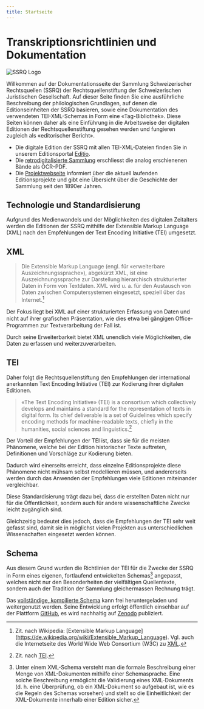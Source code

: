 ```yaml
---
title: Startseite
---
```


# Transkriptionsrichtlinien und Dokumentation

![SSRQ Logo](ssrq-logo.svg)

Willkommen auf der Dokumentationsseite der Sammlung Schweizerischer Rechtsquellen (SSRQ)
der Rechtsquellenstiftung der Schweizerischen Juristischen Gesellschaft.
Auf dieser Seite finden Sie eine ausführliche Beschreibung der philologischen Grundlagen,
auf denen die Editionseinheiten der SSRQ basieren, sowie eine Dokumentation des verwendeten 
TEI-XML-Schemas in Form eine «Tag-Bibliothek». Diese Seiten können daher als eine Einführung 
in die Arbeitsweise der digitalen Editionen der Rechtsquellenstiftung gesehen werden und 
fungieren zugleich als «editorischer Bericht».

- Die digitale Edition der SSRQ mit allen TEI-XML-Dateien finden Sie in unserem Editionsportal 
[Editio](https://editio.ssrq-online.ch/).
- Die [retrodigitalisierte Sammlung](https://www.ssrq-sds-fds.ch/online/cantons.html) erschliesst
die analog erschienenen Bände als OCR-PDF.
- Die [Projektwebseite](https://www.ssrq-sds-fds.ch/home/) informiert über die
aktuell laufenden Editionsprojekte und gibt eine Übersicht über die Geschichte der
Sammlung seit den 1890er Jahren.

## Technologie und Standardisierung

Aufgrund des Medienwandels und der Möglichkeiten des digitalen Zeitalters werden die Editionen der 
SSRQ mithilfe der Extensible Markup Language (XML) nach den Empfehlungen der Text Encoding
Initiative (TEI) umgesetzt.

## XML

> Die Extensible Markup Language (engl. für «erweiterbare
> Auszeichnungssprache»), abgekürzt XML, ist eine Auszeichnungssprache zur
> Darstellung hierarchisch strukturierter Daten in Form von Textdaten. XML
> wird u. a. für den Austausch von Daten zwischen Computersystemen eingesetzt,
> speziell über das Internet.[^2]

Der Fokus liegt bei XML auf einer strukturierten Erfassung von Daten und nicht
auf ihrer graﬁschen Präsentation, wie dies etwa bei gängigen Office-Programmen zur
Textverarbeitung der Fall ist.

Durch seine Erweiterbarkeit bietet XML unendlich viele Möglichkeiten,
die Daten zu erfassen und weiterzuverarbeiten.

## TEI

Daher folgt die Rechtsquellenstiftung den Empfehlungen der international
anerkannten Text Encoding Initiative (TEI) zur Kodierung ihrer digitalen
Editionen.

> «The Text Encoding Initiative» (TEI) is a consortium which collectively
> develops and maintains a standard for the representation of texts in digital
> form.
> Its chief deliverable is a set of Guidelines which specify encoding methods
> for machine-readable texts, chiefly in the humanities, social sciences and
> linguistics.[^3]

Der Vorteil der Empfehlungen der TEI ist, dass sie für die meisten Phänomene,
welche bei der Edition historischer Texte auftreten, Definitionen und
Vorschläge zur Kodierung bieten.

Dadurch wird einerseits erreicht, dass einzelne Editionsprojekte diese Phänomene
nicht mühsam selbst modellieren müssen, und andererseits werden durch das Anwenden 
der Empfehlungen viele Editionen miteinander vergleichbar. 

Diese Standardisierung trägt dazu bei, dass die erstellten Daten nicht nur für die
Öffentlichkeit, sondern auch für andere wissenschaftliche Zwecke leicht zugänglich 
sind.

Gleichzeitig bedeutet dies jedoch, dass die Empfehlungen der TEI sehr weit
gefasst sind, damit sie in möglichst vielen Projekten aus unterschiedlichen
Wissenschaften eingesetzt werden können.

## Schema

Aus diesem Grund wurden die Richtlinien der TEI für die Zwecke der SSRQ in Form 
eines eigenen, fortlaufend entwickelten Schemas[^4] angepasst, welches nicht nur 
den Besonderheiten der vielfältigen Quellentexte, sondern auch der Tradition der 
Sammlung gleichermassen Rechnung trägt.

Das [vollständige, kompilierte Schema](https://schema.ssrq-sds-fds.ch/latest/TEI_Schema.rng) 
kann frei heruntergeladen und weitergenutzt werden. Seine Entwicklung erfolgt öffentlich 
einsehbar auf der Plattform [GitHub](https://github.com/SSRQ-SDS-FDS/ssrq-schema), es wird nachhaltig auf 
[Zenodo](https://zenodo.org/records/13379935) publiziert.

[^2]:
    Zit. nach Wikipedia: [Extensible Markup Language]
    (https://de.wikipedia.org/wiki/Extensible_Markup_Language).
    Vgl. auch die Internetseite des World Wide Web Consortium (W3C) zu
    [XML](https://www.w3.org/TR/xml/).
[^3]:
    Zit. nach [TEI](http://www.tei-c.org/index.xml).
[^4]:
    Unter einem XML-Schema versteht man die formale Beschreibung einer Menge
    von XML-Dokumenten mithilfe einer Schemasprache. Eine solche Beschreibung
    ermöglicht die Validierung eines XML-Dokuments (d. h. eine Überprüfung, ob
    ein XML-Dokument so aufgebaut ist, wie es die Regeln des Schemas vorsehen)
    und stellt so die Einheitlichkeit der XML-Dokumente innerhalb einer Edition
    sicher.